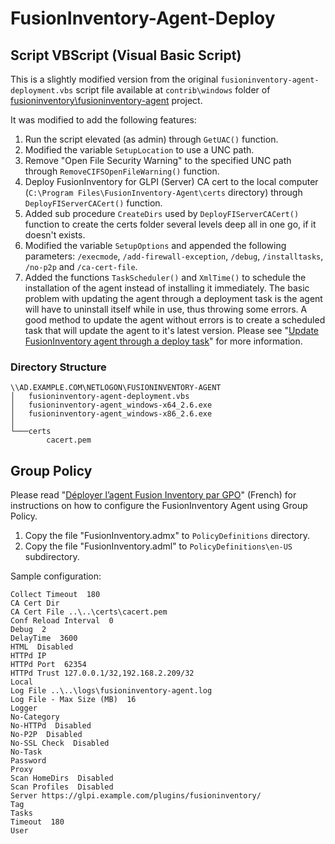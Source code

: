 # FusionInventory-Agent-Deploy

## Script VBScript (Visual Basic Script)

This is a slightly modified version from the original ``fusioninventory-agent-deployment.vbs`` script file available at ``contrib\windows`` folder of [fusioninventory\fusioninventory-agent](https://github.com/fusioninventory/fusioninventory-agent) project.

It was modified to add the following features:

1. Run the script elevated (as admin) through ``GetUAC()`` function.
1. Modified the variable ``SetupLocation`` to use a UNC path.
1. Remove "Open File Security Warning" to the specified UNC path through ``RemoveCIFSOpenFileWarning()`` function.
1. Deploy FusionInventory for GLPI (Server) CA cert to the local computer (``C:\Program Files\FusionInventory-Agent\certs`` directory) through ``DeployFIServerCACert()`` function.
1. Added sub procedure ``CreateDirs`` used by ``DeployFIServerCACert()`` function to create the certs folder several levels deep all in one go, if it doesn't exists.
1. Modified the variable ``SetupOptions`` and appended the following parameters: ``/execmode``, ``/add-firewall-exception``, ``/debug``, ``/installtasks``, ``/no-p2p`` and ``/ca-cert-file``.
1. Added the functions ``TaskScheduler()`` and ``XmlTime()`` to schedule the installation of the agent instead of installing it immediately. The basic problem with updating the agent through a deployment task is the agent will have to uninstall itself while in use, thus throwing some errors. A good method to update the agent without errors is to create a scheduled task that will update the agent to it's latest version. Please see "[Update FusionInventory agent through a deploy task](http://fusioninventory.org/documentation/tasks/updateagentwithdeploytask.html)" for more information.

### Directory Structure

```
\\AD.EXAMPLE.COM\NETLOGON\FUSIONINVENTORY-AGENT
│   fusioninventory-agent-deployment.vbs
│   fusioninventory-agent_windows-x64_2.6.exe
│   fusioninventory-agent_windows-x86_2.6.exe
│
└───certs
        cacert.pem
```

## Group Policy

Please read "[Déployer l’agent Fusion Inventory par GPO](https://www.it-connect.fr/deployer-lagent-fusion-inventory-par-gpo/)" (French) for instructions on how to configure the FusionInventory Agent using Group Policy.

1. Copy the file "FusionInventory.admx" to ``PolicyDefinitions`` directory.
1. Copy the file "FusionInventory.adml" to ``PolicyDefinitions\en-US`` subdirectory.

Sample configuration:

```
Collect Timeout  180 
CA Cert Dir  
CA Cert File ..\..\certs\cacert.pem 
Conf Reload Interval  0 
Debug  2 
DelayTime  3600 
HTML  Disabled 
HTTPd IP  
HTTPd Port  62354 
HTTPd Trust 127.0.0.1/32,192.168.2.209/32 
Local  
Log File ..\..\logs\fusioninventory-agent.log 
Log File - Max Size (MB)  16 
Logger  
No-Category  
No-HTTPd  Disabled 
No-P2P  Disabled 
No-SSL Check  Disabled 
No-Task  
Password  
Proxy  
Scan HomeDirs  Disabled 
Scan Profiles  Disabled 
Server https://glpi.example.com/plugins/fusioninventory/ 
Tag  
Tasks  
Timeout  180 
User 
```
